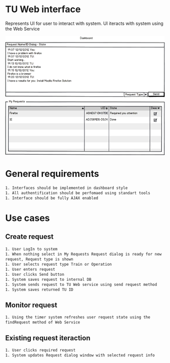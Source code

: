 # TU Web interface

Represents UI for user to interact with system. UI iteracts with system using the Web Service

![UI sketch](https://github.com/development-team/2/raw/master/doc/design-specification/ui-prototype/images/TU-Web.png)

# General requirements

	1. Interfaces should be implemented in dashboard style
	1. All authentification should be perfomaed using standart tools
	1. Interface should be fully AJAX enabled
	
# Use cases

## Create request
	1. User LogIn to system
	1. When nothing select in My Requests Request dialog is ready for new request, Request type is shown
	1. User selects request type Train or Operation
	1. User enters request
	1. User clicks Send button
	1. System saves request to internal DB
	1. System sends request to TU Web service using send request method
	1. System saves returned TU ID

## Monitor request
	1. Using the timer system refreshes user request state using the findRequest method of Web Service
	
## Existing request iteraction
	1. User clicks required request
	1. System updates Request dialog window with selected request info